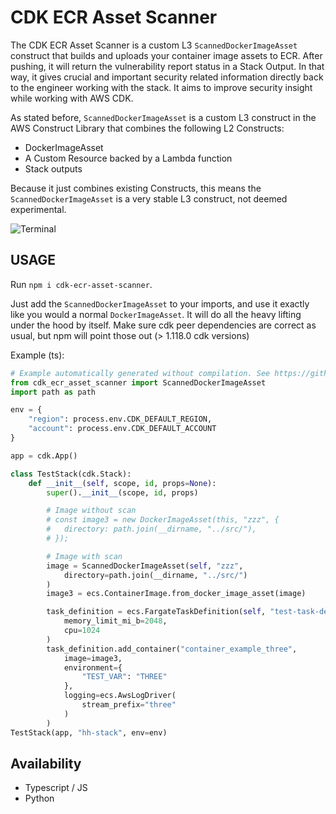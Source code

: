 # CDK ECR Asset Scanner

The CDK ECR Asset Scanner is a custom L3 `ScannedDockerImageAsset` construct that builds and uploads your container image assets to ECR. After pushing, it will return the vulnerability report status in a Stack Output. In that way, it gives crucial and important security related information directly back to the engineer working with the stack. It aims to improve security insight while working with AWS CDK.

As stated before, `ScannedDockerImageAsset` is a custom L3 construct in the AWS Construct Library that combines the following L2 Constructs:

* DockerImageAsset
* A Custom Resource backed by a Lambda function
* Stack outputs

Because it just combines existing Constructs, this means the `ScannedDockerImageAsset` is a very stable L3 construct, not deemed experimental.

![Terminal](./docs/assets/terminal_output.png)

## USAGE

Run `npm i cdk-ecr-asset-scanner`.

Just add the `ScannedDockerImageAsset` to your imports, and use it exactly like you would a normal `DockerImageAsset`. It will do all the heavy lifting under the hood by itself. Make sure cdk peer dependencies are correct as usual, but npm will point those out (> 1.118.0 cdk versions)

Example (ts):

```python
# Example automatically generated without compilation. See https://github.com/aws/jsii/issues/826
from cdk_ecr_asset_scanner import ScannedDockerImageAsset
import path as path

env = {
    "region": process.env.CDK_DEFAULT_REGION,
    "account": process.env.CDK_DEFAULT_ACCOUNT
}

app = cdk.App()

class TestStack(cdk.Stack):
    def __init__(self, scope, id, props=None):
        super().__init__(scope, id, props)

        # Image without scan
        # const image3 = new DockerImageAsset(this, "zzz", {
        #   directory: path.join(__dirname, "../src/"),
        # });

        # Image with scan
        image = ScannedDockerImageAsset(self, "zzz",
            directory=path.join(__dirname, "../src/")
        )
        image3 = ecs.ContainerImage.from_docker_image_asset(image)

        task_definition = ecs.FargateTaskDefinition(self, "test-task-definition",
            memory_limit_mi_b=2048,
            cpu=1024
        )
        task_definition.add_container("container_example_three",
            image=image3,
            environment={
                "TEST_VAR": "THREE"
            },
            logging=ecs.AwsLogDriver(
                stream_prefix="three"
            )
        )
TestStack(app, "hh-stack", env=env)
```

## Availability

* Typescript / JS
* Python
